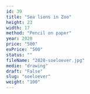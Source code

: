 ```yaml
---
id: 39
title: "Sea lions in Zoo"
height: 23
width: 17
method: "Pencil on paper"
year: 2020
price: "500"
exPrice: "500"
status: ""
fileName: "2020-soeloever.jpg"
medie: "drawing"
draft: "False"
slug: "soeloever"
weight: "100"
---
```


